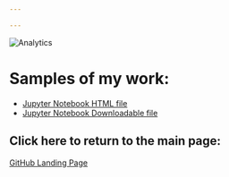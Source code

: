 ```yaml
---

---
```


![Analytics](https://nswhit.github.io/images/pexels-timur-saglambilek-185576.jpg)

# Samples of my work:

- [Jupyter Notebook HTML file]()
- [Jupyter Notebook Downloadable file]()

## Click here to return to the main page:
[GitHub Landing Page](https://nswhit.github.io/)
